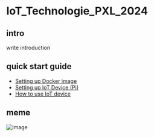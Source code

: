 # IoT_Technologie_PXL_2024
## intro
write introduction

## quick start guide 
- [Setting up Docker image](Docs/Set_Up_Dev_PC.md) 
- [Setting up IoT Device (Pi)](Docs/Set_Up_Pi.md)
- [How to use IoT device](Docs/How_to_use_IoT_Device.md)


## meme 

![image](https://github.com/SeppeBudenaers/IoT_Technologie_PXL_2024/assets/101107875/f6152518-8eed-45db-8248-a9c1e50854f7)
